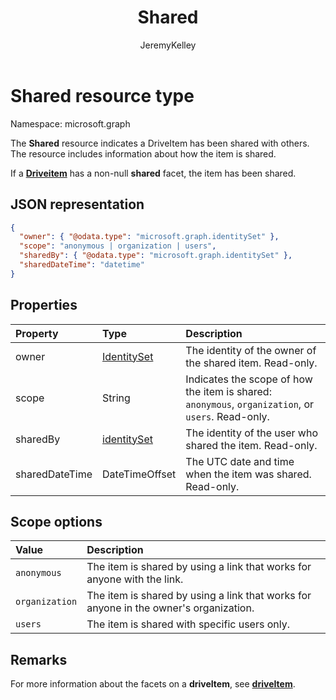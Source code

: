﻿---
author: JeremyKelley
ms.author: JeremyKelley
ms.date: 09/10/2017
title: Shared
localization_priority: Normal
description: "The Shared resource indicates a DriveItem has been shared with others."
ms.prod: ""
doc_type: resourcePageType
---

# Shared resource type

Namespace: microsoft.graph

The **Shared** resource indicates a DriveItem has been shared with others.
The resource includes information about how the item is shared.

If a [**Driveitem**](driveitem.md) has a non-null **shared** facet, the item has been shared.

## JSON representation

<!-- {
  "blockType": "resource",
  "@odata.type": "microsoft.graph.shared",
  "optionalProperties": [ "sharedBy", "sharedDateTime" ]
}-->

```json
{
  "owner": { "@odata.type": "microsoft.graph.identitySet" },
  "scope": "anonymous | organization | users",
  "sharedBy": { "@odata.type": "microsoft.graph.identitySet" },
  "sharedDateTime": "datetime"
}
```

## Properties

| Property       | Type                          | Description                                                                                        |
| :------------- | :---------------------------- | :------------------------------------------------------------------------------------------------- |
| owner          | [IdentitySet](identityset.md) | The identity of the owner of the shared item. Read-only.                                           |
| scope          | String                        | Indicates the scope of how the item is shared: `anonymous`, `organization`, or `users`. Read-only. |
| sharedBy       | [identitySet](identityset.md) | The identity of the user who shared the item. Read-only.                                           |
| sharedDateTime | DateTimeOffset                | The UTC date and time when the item was shared. Read-only.                                         |

## Scope options

| Value          | Description                                                                           |
| :------------- | :------------------------------------------------------------------------------------ |
| `anonymous`    | The item is shared by using a link that works for anyone with the link.               |
| `organization` | The item is shared by using a link that works for anyone in the owner's organization. |
| `users`        | The item is shared with specific users only.                                          |

## Remarks

For more information about the facets on a **driveItem**, see [**driveItem**](driveitem.md).

<!-- {
  "type": "#page.annotation",
  "description": "The shared facet provides info about shared items.",
  "keywords": "shared,share,item,facet,onedrive",
  "section": "documentation",
  "suppressions": [
    "Warning: /api-reference/v1.0/resources/shared.md:
      Found potential enums in resource example that weren't defined in a table:(anonymous,organization,users) are in resource, but () are in table"
  ],
  "tocPath": "Facets/Shared"
} -->
